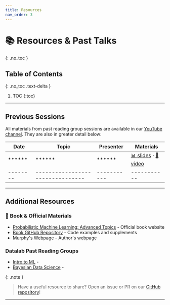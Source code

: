 ```yaml
---
title: Resources
nav_order: 3
---
```


# 📚 Resources & Past Talks
{: .no_toc }

## Table of Contents
{: .no_toc .text-delta }

1. TOC
{:toc}

---

## Previous Sessions

All materials from past reading group sessions are available in our [YouTube channel](http://www.youtube.com/@ProbabilisticMLReadingGroup). They are also in greater detail below:

| Date   | Topic                          | Presenter | Materials |
|--------|--------------------------------|-----------|-----------|
| ****** | ******         | ******    | [📊 slides]() · [🎥 video]() |
|--------|--------------------------------|-----------|-----------|


---

## Additional Resources

### 📖 Book & Official Materials
- [Probabilistic Machine Learning: Advanced Topics](https://probml.github.io/pml-book/book2.html) - Official book website
- [Book GitHub Repository](https://github.com/probml/pml-book) - Code examples and supplements
- [Murphy's Webpage](https://www.cs.ubc.ca/~murphyk/) - Author's webpage

### Datalab Past Reading Groups
- [Intro to ML](https://datalab-icmat.github.io/courses_stats.html#Introduction_to_Machine_Learning) - 
- [Bayesian Data Science](https://datalab-icmat.github.io/courses_stats.html#Bayesian_Data_Science) - 

{: .note }
> Have a useful resource to share? Open an issue or PR on our [GitHub repository](https://github.com/pml-reading-club)!
---